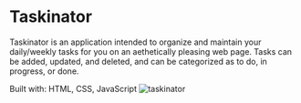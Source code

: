 
# Taskinator

Taskinator is an application intended to organize and maintain your daily/weekly tasks for you on an aethetically pleasing web page. Tasks can be added, updated, and deleted, and can be categorized as to do, in progress, or done.

Built with: HTML, CSS, JavaScript
![taskinator](https://user-images.githubusercontent.com/79176079/126212299-66d00c26-4609-4bb2-9d1b-6a0890269547.PNG)
